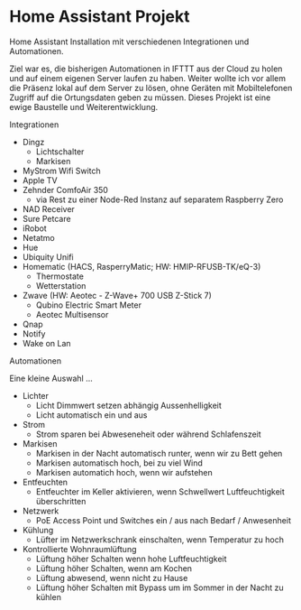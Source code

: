 # Home Assistant Projekt
Home Assistant Installation mit verschiedenen Integrationen und Automationen. 

Ziel war es, die bisherigen Automationen in IFTTT aus der Cloud zu holen und auf einem eigenen Server laufen zu haben. Weiter wollte ich vor allem die Präsenz lokal auf dem Server zu lösen, ohne Geräten mit Mobiltelefonen Zugriff auf die Ortungsdaten geben zu müssen. Dieses Projekt ist eine ewige Baustelle und Weiterentwicklung. 

Integrationen

* Dingz 
    * Lichtschalter
    * Markisen
* MyStrom Wifi Switch 
* Apple TV 
* Zehnder ComfoAir 350
    * via Rest zu einer Node-Red Instanz auf separatem Raspberry Zero
* NAD Receiver 
* Sure Petcare 
* iRobot 
* Netatmo
* Hue 
* Ubiquity Unifi 
* Homematic (HACS, RasperryMatic; HW: HMIP-RFUSB-TK/eQ-3)
    * Thermostate
    * Wetterstation
* Zwave (HW: Aeotec - Z-Wave+ 700 USB Z-Stick 7)
    * Qubino Electric Smart Meter
    * Aeotec Multisensor
* Qnap
* Notify
* Wake on Lan

Automationen

Eine kleine Auswahl ...

* Lichter
    * Licht Dimmwert setzen abhängig Aussenhelligkeit 
    * Licht automatisch ein und aus
* Strom
    * Strom sparen bei Abweseneheit oder während Schlafenszeit
* Markisen
    * Markisen in der Nacht automatisch runter, wenn wir zu Bett gehen
    * Markisen automatisch hoch, bei zu viel Wind
    * Markisen automatich hoch, wenn wir aufstehen
* Entfeuchten
    * Entfeuchter im Keller aktivieren, wenn Schwellwert Luftfeuchtigkeit überschritten
* Netzwerk
    * PoE Access Point und Switches ein / aus nach Bedarf / Anwesenheit
* Kühlung
    * Lüfter im Netzwerkschrank einschalten, wenn Temperatur zu hoch
* Kontrollierte Wohnraumlüftung
    * Lüftung höher Schalten wenn hohe Luftfeuchtigkeit
    * Lüftung höher Schalten, wenn am Kochen
    * Lüftung abwesend, wenn nicht zu Hause
    * Lüftung höher Schalten mit Bypass um im Sommer in der Nacht zu kühlen
